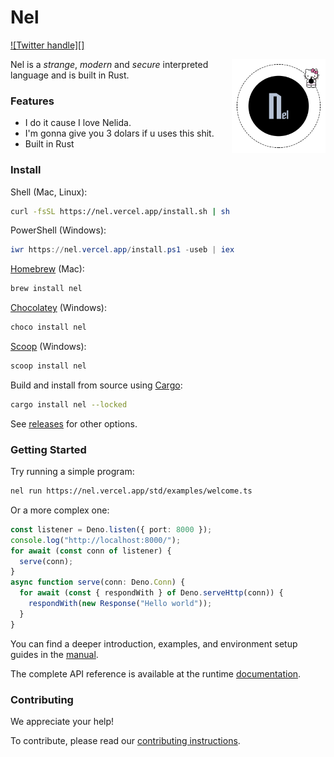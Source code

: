 # Nel

[![Twitter handle][]][Twitter badge]

<img align="right" src="https://github.com/pierorolando1/nel/blob/main/docs/logo/nel.png?raw=true" height="150px" alt="the deno mascot dinosaur standing in the rain">

Nel is a _strange_, _modern_ and _secure_ interpreted language and is built in Rust.

### Features

- I do it cause I love Nelida.
- I'm gonna give you 3 dolars if u uses this shit.
- Built in Rust

### Install

Shell (Mac, Linux):

```sh
curl -fsSL https://nel.vercel.app/install.sh | sh
```

PowerShell (Windows):

```powershell
iwr https://nel.vercel.app/install.ps1 -useb | iex
```

[Homebrew](https://formulae.brew.sh/formula/deno) (Mac):

```sh
brew install nel
```

[Chocolatey](https://chocolatey.org/packages/deno) (Windows):

```powershell
choco install nel
```

[Scoop](https://scoop.sh/) (Windows):

```powershell
scoop install nel
```

Build and install from source using [Cargo](https://crates.io/crates/deno):

```sh
cargo install nel --locked
```

See [releases](https://github.com/pierorolando1/nel/releases) for other options.

### Getting Started

Try running a simple program:

```sh
nel run https://nel.vercel.app/std/examples/welcome.ts
```

Or a more complex one:

```ts
const listener = Deno.listen({ port: 8000 });
console.log("http://localhost:8000/");
for await (const conn of listener) {
  serve(conn);
}
async function serve(conn: Deno.Conn) {
  for await (const { respondWith } of Deno.serveHttp(conn)) {
    respondWith(new Response("Hello world"));
  }
}
```

You can find a deeper introduction, examples, and environment setup guides in
the [manual](https://deno.land/manual).

The complete API reference is available at the runtime
[documentation](https://doc.deno.land).

### Contributing

We appreciate your help!

To contribute, please read our
[contributing instructions](https://deno.land/manual/contributing).


[Twitter badge]: https://twitter.com/intent/follow?screen_name=pierorolando1_
